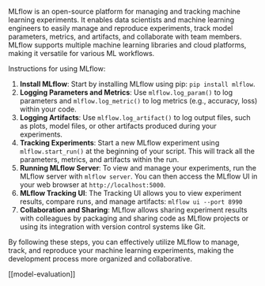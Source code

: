 MLflow is an open-source platform for managing and tracking machine learning experiments. It enables data scientists and machine learning engineers to easily manage and reproduce experiments, track model parameters, metrics, and artifacts, and collaborate with team members. MLflow supports multiple machine learning libraries and cloud platforms, making it versatile for various ML workflows.

Instructions for using MLflow:
1. **Install MLflow**: Start by installing MLflow using pip: `pip install mlflow`.
2. **Logging Parameters and Metrics**: Use `mlflow.log_param()` to log parameters and `mlflow.log_metric()` to log metrics (e.g., accuracy, loss) within your code.
3. **Logging Artifacts**: Use `mlflow.log_artifact()` to log output files, such as plots, model files, or other artifacts produced during your experiments.
4. **Tracking Experiments**: Start a new MLflow experiment using `mlflow.start_run()` at the beginning of your script. This will track all the parameters, metrics, and artifacts within the run.
5. **Running MLflow Server**: To view and manage your experiments, run the MLflow server with `mlflow server`. You can then access the MLflow UI in your web browser at `http://localhost:5000`.
7. **MLflow Tracking UI**: The Tracking UI allows you to view experiment results, compare runs, and manage artifacts: `mlflow ui --port 8990`
8. **Collaboration and Sharing**: MLflow allows sharing experiment results with colleagues by packaging and sharing code as MLflow projects or using its integration with version control systems like Git.

By following these steps, you can effectively utilize MLflow to manage, track, and reproduce your machine learning experiments, making the development process more organized and collaborative.

[[model-evaluation]]
